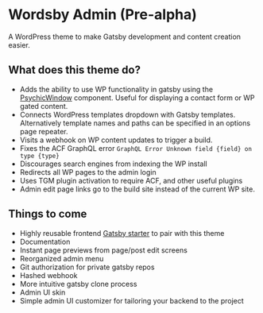 # Wordsby Admin (Pre-alpha)

A WordPress theme to make Gatsby development and content creation easier.

## What does this theme do?

- Adds the ability to use WP functionality in gatsby using the [PsychicWindow](https://github.com/TylerBarnes/PsychicWindow) component. Useful for displaying a contact form or WP gated content.
- Connects WordPress templates dropdown with Gatsby templates. Alternatively template names and paths can be specified in an options page repeater.
- Visits a webhook on WP content updates to trigger a build.
- Fixes the ACF GraphQL error `GraphQL Error Unknown field {field} on type {type}`
- Discourages search engines from indexing the WP install
- Redirects all WP pages to the admin login
- Uses TGM plugin activation to require ACF, and other useful plugins
- Admin edit page links go to the build site instead of the current WP site.

## Things to come

- Highly reusable frontend [Gatsby starter](https://github.com/TylerBarnes/Wordsby-Starter) to pair with this theme
- Documentation
- Instant page previews from page/post edit screens
- Reorganized admin menu
- Git authorization for private gatsby repos
- Hashed webhook
- More intuitive gatsby clone process
- Admin UI skin
- Simple admin UI customizer for tailoring your backend to the project
